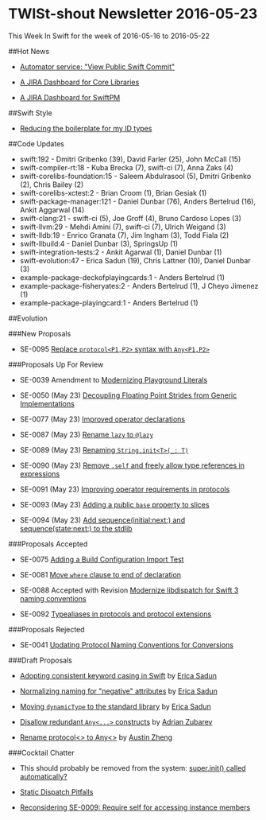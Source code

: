 # TWISt-shout Newsletter 2016-05-23
This Week In Swift for the week of 2016-05-16 to 2016-05-22

##Hot News

* [Automator service: "View Public Swift Commit"](http://thread.gmane.org/gmane.comp.lang.swift.devel/2048)

* [A JIRA Dashboard for Core Libraries](https://bugs.swift.org/secure/Dashboard.jspa?selectPageId=10408)

* [A JIRA Dashboard for SwiftPM](https://bugs.swift.org/secure/Dashboard.jspa?selectPageId=10409)

##Swift Style

* [Reducing the boilerplate for my ID types](http://thread.gmane.org/gmane.comp.lang.swift.user/1926/focus=1928)

##Code Updates

* swift:192 - Dmitri Gribenko (39), David Farler (25), John McCall (15)
* swift-compiler-rt:18 - Kuba Brecka (7), swift-ci (7), Anna Zaks (4)
* swift-corelibs-foundation:15 - Saleem Abdulrasool (5), Dmitri Gribenko (2), Chris Bailey (2)
* swift-corelibs-xctest:2 - Brian Croom (1), Brian Gesiak (1)
* swift-package-manager:121 - Daniel Dunbar (76), Anders Bertelrud (16), Ankit Aggarwal (14)
* swift-clang:21 - swift-ci (5), Joe Groff (4), Bruno Cardoso Lopes (3)
* swift-llvm:29 - Mehdi Amini (7), swift-ci (7), Ulrich Weigand (3)
* swift-lldb:19 - Enrico Granata (7), Jim Ingham (3), Todd Fiala (2)
* swift-llbuild:4 - Daniel Dunbar (3), SpringsUp (1)
* swift-integration-tests:2 - Ankit Agarwal (1), Daniel Dunbar (1)
* swift-evolution:47 - Erica Sadun (19), Chris Lattner (10), Daniel Dunbar (3)
* example-package-deckofplayingcards:1 - Anders Bertelrud (1)
* example-package-fisheryates:2 - Anders Bertelrud (1), J Cheyo Jimenez (1)
* example-package-playingcard:1 - Anders Bertelrud (1)

##Evolution

###New Proposals

* SE-0095 [Replace `protocol<P1,P2>` syntax with `Any<P1,P2>`](https://github.com/apple/swift-evolution/blob/master/proposals/0095-any-as-existential.md)

###Proposals Up For Review

* SE-0039 Amendment to [Modernizing Playground Literals](https://github.com/rjmccall/swift-evolution/blob/b8a0bf9893ea7a9df6a19fb92b337023f851bcfd/proposals/0039-playgroundliterals.md)

* SE-0050 (May 23) [Decoupling Floating Point Strides from Generic Implementations](https://github.com/apple/swift-evolution/blob/master/proposals/0050-floating-point-stride.md)

* SE-0077 (May 23) [Improved operator declarations](https://github.com/apple/swift-evolution/blob/master/proposals/0077-operator-precedence.md)

* SE-0087 (May 23) [Rename `lazy` to `@lazy`](https://github.com/apple/swift-evolution/blob/master/proposals/0087-lazy-attribute.md)

* SE-0089 (May 23) [Renaming `String.init<T>(_: T)`](https://github.com/apple/swift-evolution/blob/master/proposals/0089-rename-string-reflection-init.md)
	
* SE-0090 (May 23) [Remove `.self` and freely allow type references in expressions](https://github.com/apple/swift-evolution/blob/master/proposals/0090-remove-dot-self.md)

* SE-0091 (May 23) [Improving operator requirements in protocols](https://github.com/apple/swift-evolution/blob/master/proposals/0091-improving-operators-in-protocols.md)

* SE-0093 (May 23) [Adding a public `base` property to slices](https://github.com/apple/swift-evolution/blob/master/proposals/0093-slice-base.md)

* SE-0094 (May 23) [Add sequence(initial:next:) and sequence(state:next:) to the stdlib](https://github.com/apple/swift-evolution/blob/master/proposals/0094-sequence-function.md)

###Proposals Accepted

* SE-0075 [Adding a Build Configuration Import Test](https://github.com/apple/swift-evolution/blob/master/proposals/0075-import-test.md)

* SE-0081 [Move `where` clause to end of declaration](https://github.com/apple/swift-evolution/blob/master/proposals/0081-move-where-expression.md)

* SE-0088 Accepted with Revision [Modernize libdispatch for Swift 3 naming conventions](https://github.com/apple/swift-evolution/blob/master/proposals/0088-libdispatch-for-swift3.md)

* SE-0092 [Typealiases in protocols and protocol extensions](https://github.com/apple/swift-evolution/blob/master/proposals/0092-typealiases-in-protocols.md)

###Proposals Rejected

* SE-0041 [Updating Protocol Naming Conventions for Conversions](https://github.com/apple/swift-evolution/blob/master/proposals/0041-conversion-protocol-conventions.md)
  
###Draft Proposals

* [Adopting consistent keyword casing in Swift](https://gist.github.com/erica/7fa61c3b74b2a2635dbea02120ac5407) by [Erica Sadun](mailto:erica@ericasadun.com)

* [Normalizing naming for "negative" attributes](https://gist.github.com/erica/f31d580d7dcca3c416181a2973a185d5) by [Erica Sadun](mailto:erica@ericasadun.com)

* [Moving `dynamicType` to the standard library](https://gist.github.com/erica/b0155e2f6d96c3d530fdafa9b3bd6272) by [Erica Sadun](mailto:erica@ericasadun.com)

* [Disallow redundant `Any<...>` constructs](https://github.com/DevAndArtist/swift-evolution/blob/master/proposals/nnnn-ban-redundancy-in-any-existential.md) by [Adrian Zubarev](mailto:adrian.zubarev@devandartist.com)

* [Rename protocol<> to Any<>](https://github.com/austinzheng/swift-evolution/blob/az-protocol-to-any/proposals/XXXX-any-as-existential.md) by [Austin Zheng](mailto:austinzheng@gmail.com)

###Cocktail Chatter

* This should probably be removed from the system: [super.init() called automatically?](http://thread.gmane.org/gmane.comp.lang.swift.user/1900)

* [Static Dispatch Pitfalls](http://thread.gmane.org/gmane.comp.lang.swift.evolution/17861)

* [Reconsidering SE-0009: Require self for accessing instance members](http://thread.gmane.org/gmane.comp.lang.swift.evolution/17545)
